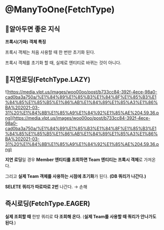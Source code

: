 # @ManyToOne(FetchType)

## 🎊알아두면 좋은 지식

**프록시(가짜) 객체 특징**

프록시 객체는 처음 사용할 때 한 번만 초기화 된다.

프록시 객체를 초기화 할 때, 실제로 엔티티로 바뀌는 것이 아니다.

## 📌지연로딩(FetchType.LAZY)

![https://media.vlpt.us/images/woo00oo/post/b733cc84-392f-4ece-98a0-cad0ba3a750a/%E1%84%89%E1%85%B3%E1%84%8F%E1%85%B3%E1%84%85%E1%85%B5%E1%86%AB%E1%84%89%E1%85%A3%E1%86%BA%202021-03-31%20%E1%84%8B%E1%85%A9%E1%84%92%E1%85%AE%204.59.36.png](https://media.vlpt.us/images/woo00oo/post/b733cc84-392f-4ece-98a0-cad0ba3a750a/%E1%84%89%E1%85%B3%E1%84%8F%E1%85%B3%E1%84%85%E1%85%B5%E1%86%AB%E1%84%89%E1%85%A3%E1%86%BA%202021-03-31%20%E1%84%8B%E1%85%A9%E1%84%92%E1%85%AE%204.59.36.png)

**지연 로딩**일 경우 **Member 엔티티를 조회하면 Team 엔티티는 프록시 객체**로 가져온다. 

그리고 **실제 Team 객체를 사용하는 시점에 초기화**가 된다. **(DB 쿼리가 나간다.)**

**SELETE 쿼리가 따로따로 2번** 나간다. → 손해

## 즉시로딩(FetchType.EAGER)

**실제 조회할 때** 한방 쿼리로 **다 조회해 온다.** (**실제 Team를 사용할 때 쿼리가 안나가도 된다**.)
